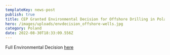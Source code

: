 ```yaml
---
templateKey: news-post
publish: true
title: CEP Granted Environmental Decision for Offshore Drilling in Poland
hero: /images/uploads/envdecision_offshore-wells.jpg
category: Poland
date: 2022-08-30T18:33:09.556Z
---
```

Full Environmental Decision [here](https://www.cepetro.com/images/uploads/environmental-decision_offshore_-2022_08_26.pdf)
